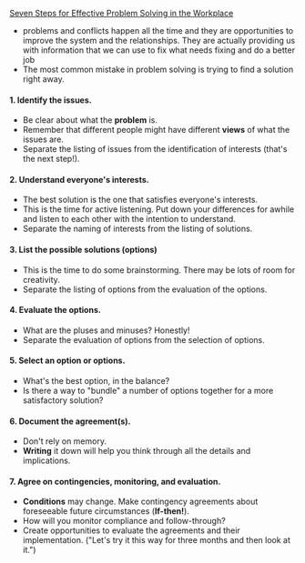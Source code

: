 [Seven Steps for Effective Problem Solving in the Workplace](https://www.mediate.com/articles/thicks.cfm)

- problems and conflicts happen all the time and they are opportunities to improve the system and the relationships. They are actually providing us with information that we can use to fix what needs fixing and do a better job
- The most common mistake in problem solving is trying to find a solution right away. 
#### 1. Identify the issues.

  - Be clear about what the **problem** is.
  - Remember that different people might have different **views** of what the issues are.
  - Separate the listing of issues from the identification of interests (that's the next step!).
#### 2. Understand everyone's interests.
  - The best solution is the one that satisfies everyone's interests.
  - This is the time for active listening. Put down your differences for awhile and listen to each other with the intention to understand.
  - Separate the naming of interests from the listing of solutions.
#### 3. List the possible solutions (options)

  - This is the time to do some brainstorming. There may be lots of room for creativity.
  - Separate the listing of options from the evaluation of the options.
#### 4. Evaluate the options.

  - What are the pluses and minuses? Honestly!
  - Separate the evaluation of options from the selection of options.
#### 5. Select an option or options.

  - What's the best option, in the balance?
  - Is there a way to "bundle" a number of options together for a more satisfactory solution?
#### 6. Document the agreement(s).

  - Don't rely on memory.
  - **Writing** it down will help you think through all the details and implications.
#### 7. Agree on contingencies, monitoring, and evaluation.

  - **Conditions** may change. Make contingency agreements about foreseeable future circumstances (**If-then!**).
  - How will you monitor compliance and follow-through?
  - Create opportunities to evaluate the agreements and their implementation. ("Let's try it this way for three months and then look at it.")
